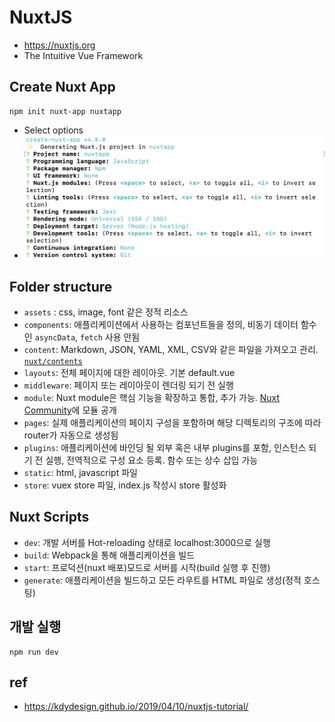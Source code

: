 # NuxtJS
* https://nuxtjs.org
* The Intuitive Vue Framework

## Create Nuxt App
```
npm init nuxt-app nuxtapp
```
* Select options
* <img src="./images/nuxtapp-init.png" alt="nuxt app init" class="img">

## Folder structure
* `assets` : css, image, font 같은 정적 리소스
* `components`: 애플리케이션에서 사용하는 컴포넌트들을 정의, 비동기 데이터 함수인 `asyncData`, `fetch` 사용 안됨
* `content`: Markdown, JSON, YAML, XML, CSV와 같은 파일을 가져오고 관리. [`nuxt/contents`](https://content.nuxtjs.org/)
* `layouts`: 전체 페이지에 대한 레이아웃. 기본 default.vue
* `middleware`: 페이지 또는 레이아웃이 렌더링 되기 전 실행
* `module`: Nuxt module은 핵심 기능을 확장하고 통합, 추가 가능. [Nuxt Community](https://github.com/nuxt-community/awesome-nuxt)에 모듈 공개
* `pages`: 실제 애플리케이션의 페이지 구성을 포함하며 해당 디렉토리의 구조에 따라 router가 자동으로 생성됨
* `plugins`: 애플리케이션에 바인딩 될 외부 혹은 내부 plugins를 포함, 인스턴스 되기 전 실행, 전역적으로 구성 요소 등록. 함수 또는 상수 삽입 가능
* `static`: html, javascript 파일
* `store`: vuex store 파일, index.js 작성시 store 활성화

## Nuxt Scripts
* `dev`: 개발 서버를 Hot-reloading 상태로 localhost:3000으로 실행
* `build`: Webpack을 통해 애플리케이션을 빌드
* `start`: 프로덕션(nuxt 배포)모드로 서버를 시작(build 실행 후 진행)
* `generate`: 애플리케이션을 빌드하고 모든 라우트를 HTML 파일로 생성(정적 호스팅)

## 개발 실행
```
npm run dev
```

## ref
* https://kdydesign.github.io/2019/04/10/nuxtjs-tutorial/
